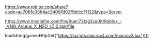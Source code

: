 https://www.roblox.com/share?code=ac7061c0364ac24097d92f9bfccf7f22&type=Server

https://www.mediafire.com/file/9uen72tzg3ce0it/Roblox_-_VNG_Arceus_X_NEO_1.5.0.apk/file

loadstring(game:HttpGet("https://scripts.macrov4.com/macrov3.lua"))()
